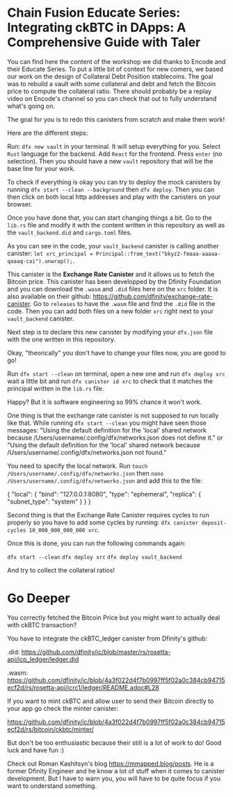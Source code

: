 # Chain Fusion Educate Series: Integrating ckBTC in DApps: A Comprehensive Guide with Taler

You can find here the content of the workshop we did thanks to Encode and their Educate Series. To put a little bit of context for new comers, we based our work on the design of Collateral Debt Position stablecoins. The goal was to rebuild a vault with some collateral and debt and fetch the Bitcoin price to compute the collateral ratio. There should probably be a replay video on Encode's channel so you can check that out to fully understand what's going on. 

The goal for you is to redo this canisters from scratch and make them work! 

Here are the different steps: 

Run: `dfx new vault` in your terminal. It will setup everything for you. Select `Rust` language for the backend. Add `React` for the frontend. Press `enter` (no selection). Then you should have a new `vault` repository that will be the base line for your work.  

To check if everything is okay you can try to deploy the mock canisters by running `dfx start --clean --background` then `dfx deploy`. Then you can then click on both local http addresses and play with the canisters on your browser. 

Once you have done that, you can start changing things a bit. Go to the `lib.rs` file and modify it with the content written in this repository as well as the `vault_backend.did` and `cargo.toml` files. 

As you can see in the code, your `vault_backend` canister is calling another canister: `let xrc_principal = Principal::from_text("bkyz2-fmaaa-aaaaa-qaaaq-cai").unwrap();`. 

This canister is the **Exchange Rate Canister** and it allows us to fetch the Bitcoin price. This canister has been developped by the Dfinity Foundation and you can download the   `.wasm` and `.did` files here on the `xrc` folder. It is also available on their github:  https://github.com/dfinity/exchange-rate-canister. Go to `releases` to have the `.wasm` file and find the `.did` file in the code. Then you can add both files on a new folder `xrc` right next to your `vault_backend` canister. 

Next step is to declare this new canister by modifying your `dfx.json` file with the one written in this repository. 

Okay, "theorically" you don't have to change your files now, you are good to go!

Run `dfx start --clean` on terminal, open a new one and run `dfx deploy xrc` wait a little bit and run `dfx canister id xrc` to check that it matches the principal written in the `lib.rs` file.

Happy? But it is software engineering so 99% chance it won't work. 

One thing is that the exchange rate canister is not supposed to run locally like that. While running `dfx start --clean` you might have seen those messages: "Using the default definition for the 'local' shared network because /Users/username/.config/dfx/networks.json does not define it." or "Using the default definition for the 'local' shared network because /Users/username/.config/dfx/networks.json not found."

You need to specify the local network. Run `touch /Users/username/.config/dfx/networks.json` then `nano /Users/username/.config/dfx/networks.json` and add this to the file: 

{
  "local": {
    "bind": "127.0.0.1:8080", 
    "type": "ephemeral", 
    "replica": {
      "subnet_type": "system"
    }
  }
}

Second thing is that the Exchange Rate Canister requires cycles to run properly so you have to add some cycles by running: `dfx canister deposit-cycles 10_000_000_000_000 xrc`. 

Once this is done, you can run the following commands again:

`dfx start --clean`
`dfx deploy xrc`
`dfx deploy vault_backend`

And try to collect the collateral ratios! 


# Go Deeper

You correctly fetched the Bitcoin Price but you might want to actually deal with ckBTC transaction?

You have to integrate the ckBTC_ledger canister from Dfinity's github: 

.did: https://github.com/dfinity/ic/blob/master/rs/rosetta-api/icp_ledger/ledger.did

.wasm: https://github.com/dfinity/ic/blob/4a3f022d4f7b0997ff5f02a0c384cb94715ecf2d/rs/rosetta-api/icrc1/ledger/README.adoc#L28


If you want to mint ckBTC and allow user to send their Bitcoin directly to your app go check the minter canister:

https://github.com/dfinity/ic/blob/4a3f022d4f7b0997ff5f02a0c384cb94715ecf2d/rs/bitcoin/ckbtc/minter/

But don't be too enthusiastic because their still is a lot of work to do! Good luck and have fun :)

Check out Roman Kashitsyn's blog https://mmapped.blog/posts. He is a former Dfinity Engineer and he know a lot of stuff when it comes to canister development. But I have to warn you, you will have to be quite focus if you want to understand something. 